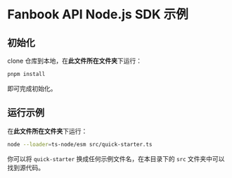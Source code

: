 # Fanbook API Node.js SDK 示例

## 初始化

clone 仓库到本地，在**此文件所在文件夹**下运行：

```bash
pnpm install
```

即可完成初始化。

## 运行示例

在**此文件所在文件夹**下运行：

```bash
node --loader=ts-node/esm src/quick-starter.ts
```

你可以将 `quick-starter` 换成任何示例文件名，在本目录下的 `src` 文件夹中可以找到源代码。
